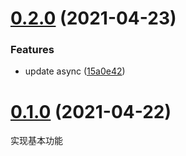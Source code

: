 # [0.2.0](https://github.com/blackdous/vuex-localForage/compare/0.1.0...0.2.0) (2021-04-23)


### Features

* update async ([15a0e42](https://github.com/blackdous/vuex-localForage/commit/15a0e427ac1365dcf0ff0c9cf191f6574288e836))

# [0.1.0](https://github.com/blackdous/vuex-refesh-storage/releases/tag/0.1.0) (2021-04-22)

实现基本功能